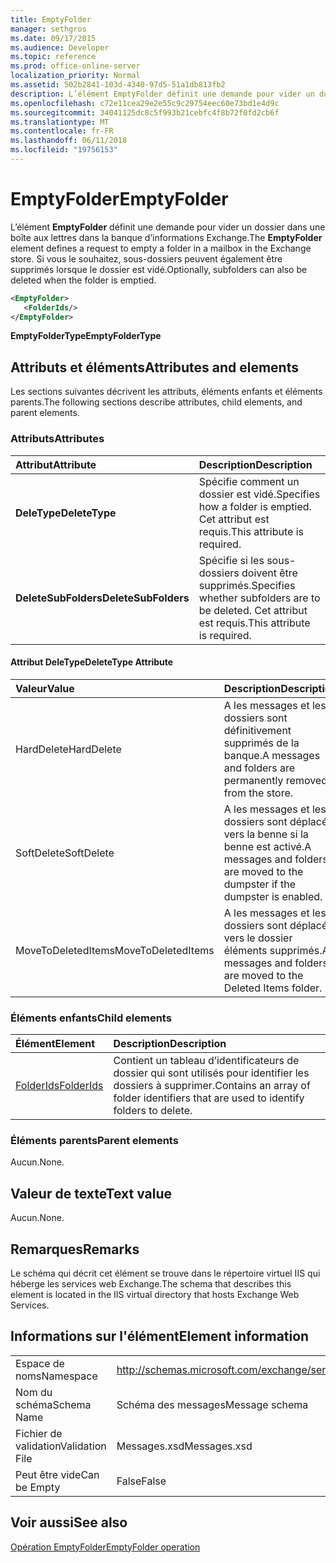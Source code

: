 ```yaml
---
title: EmptyFolder
manager: sethgros
ms.date: 09/17/2015
ms.audience: Developer
ms.topic: reference
ms.prod: office-online-server
localization_priority: Normal
ms.assetid: 502b2841-103d-4340-97d5-51a1db813fb2
description: L’élément EmptyFolder définit une demande pour vider un dossier dans une boîte aux lettres dans la banque d’informations Exchange. Si vous le souhaitez, sous-dossiers peuvent également être supprimés lorsque le dossier est vidé.
ms.openlocfilehash: c72e11cea29e2e55c9c29754eec60e73bd1e4d9c
ms.sourcegitcommit: 34041125dc8c5f993b21cebfc4f8b72f0fd2cb6f
ms.translationtype: MT
ms.contentlocale: fr-FR
ms.lasthandoff: 06/11/2018
ms.locfileid: "19756153"
---
```

# <a name="emptyfolder"></a><span data-ttu-id="27b7e-104">EmptyFolder</span><span class="sxs-lookup"><span data-stu-id="27b7e-104">EmptyFolder</span></span>

<span data-ttu-id="27b7e-105">L’élément **EmptyFolder** définit une demande pour vider un dossier dans une boîte aux lettres dans la banque d’informations Exchange.</span><span class="sxs-lookup"><span data-stu-id="27b7e-105">The **EmptyFolder** element defines a request to empty a folder in a mailbox in the Exchange store.</span></span> <span data-ttu-id="27b7e-106">Si vous le souhaitez, sous-dossiers peuvent également être supprimés lorsque le dossier est vidé.</span><span class="sxs-lookup"><span data-stu-id="27b7e-106">Optionally, subfolders can also be deleted when the folder is emptied.</span></span> 
  
```XML
<EmptyFolder>
   <FolderIds/>
</EmptyFolder>
```

 <span data-ttu-id="27b7e-107">**EmptyFolderType**</span><span class="sxs-lookup"><span data-stu-id="27b7e-107">**EmptyFolderType**</span></span>
## <a name="attributes-and-elements"></a><span data-ttu-id="27b7e-108">Attributs et éléments</span><span class="sxs-lookup"><span data-stu-id="27b7e-108">Attributes and elements</span></span>

<span data-ttu-id="27b7e-109">Les sections suivantes décrivent les attributs, éléments enfants et éléments parents.</span><span class="sxs-lookup"><span data-stu-id="27b7e-109">The following sections describe attributes, child elements, and parent elements.</span></span>
  
### <a name="attributes"></a><span data-ttu-id="27b7e-110">Attributs</span><span class="sxs-lookup"><span data-stu-id="27b7e-110">Attributes</span></span>

|<span data-ttu-id="27b7e-111">**Attribut**</span><span class="sxs-lookup"><span data-stu-id="27b7e-111">**Attribute**</span></span>|<span data-ttu-id="27b7e-112">**Description**</span><span class="sxs-lookup"><span data-stu-id="27b7e-112">**Description**</span></span>|
|:-----|:-----|
|<span data-ttu-id="27b7e-113">**DeleType**</span><span class="sxs-lookup"><span data-stu-id="27b7e-113">**DeleteType**</span></span> <br/> |<span data-ttu-id="27b7e-114">Spécifie comment un dossier est vidé.</span><span class="sxs-lookup"><span data-stu-id="27b7e-114">Specifies how a folder is emptied.</span></span> <span data-ttu-id="27b7e-115">Cet attribut est requis.</span><span class="sxs-lookup"><span data-stu-id="27b7e-115">This attribute is required.</span></span>  <br/> |
|<span data-ttu-id="27b7e-116">**DeleteSubFolders**</span><span class="sxs-lookup"><span data-stu-id="27b7e-116">**DeleteSubFolders**</span></span> <br/> |<span data-ttu-id="27b7e-117">Spécifie si les sous-dossiers doivent être supprimés.</span><span class="sxs-lookup"><span data-stu-id="27b7e-117">Specifies whether subfolders are to be deleted.</span></span> <span data-ttu-id="27b7e-118">Cet attribut est requis.</span><span class="sxs-lookup"><span data-stu-id="27b7e-118">This attribute is required.</span></span>  <br/> |
   
#### <a name="deletetype-attribute"></a><span data-ttu-id="27b7e-119">Attribut DeleType</span><span class="sxs-lookup"><span data-stu-id="27b7e-119">DeleteType Attribute</span></span>

|<span data-ttu-id="27b7e-120">**Valeur**</span><span class="sxs-lookup"><span data-stu-id="27b7e-120">**Value**</span></span>|<span data-ttu-id="27b7e-121">**Description**</span><span class="sxs-lookup"><span data-stu-id="27b7e-121">**Description**</span></span>|
|:-----|:-----|
|<span data-ttu-id="27b7e-122">HardDelete</span><span class="sxs-lookup"><span data-stu-id="27b7e-122">HardDelete</span></span>  <br/> |<span data-ttu-id="27b7e-123">A les messages et les dossiers sont définitivement supprimés de la banque.</span><span class="sxs-lookup"><span data-stu-id="27b7e-123">A messages and folders are permanently removed from the store.</span></span>  <br/> |
|<span data-ttu-id="27b7e-124">SoftDelete</span><span class="sxs-lookup"><span data-stu-id="27b7e-124">SoftDelete</span></span>  <br/> |<span data-ttu-id="27b7e-125">A les messages et les dossiers sont déplacés vers la benne si la benne est activé.</span><span class="sxs-lookup"><span data-stu-id="27b7e-125">A messages and folders are moved to the dumpster if the dumpster is enabled.</span></span>  <br/> |
|<span data-ttu-id="27b7e-126">MoveToDeletedItems</span><span class="sxs-lookup"><span data-stu-id="27b7e-126">MoveToDeletedItems</span></span>  <br/> |<span data-ttu-id="27b7e-127">A les messages et les dossiers sont déplacés vers le dossier éléments supprimés.</span><span class="sxs-lookup"><span data-stu-id="27b7e-127">A messages and folders are moved to the Deleted Items folder.</span></span>  <br/> |
   
### <a name="child-elements"></a><span data-ttu-id="27b7e-128">Éléments enfants</span><span class="sxs-lookup"><span data-stu-id="27b7e-128">Child elements</span></span>

|<span data-ttu-id="27b7e-129">**Élément**</span><span class="sxs-lookup"><span data-stu-id="27b7e-129">**Element**</span></span>|<span data-ttu-id="27b7e-130">**Description**</span><span class="sxs-lookup"><span data-stu-id="27b7e-130">**Description**</span></span>|
|:-----|:-----|
|[<span data-ttu-id="27b7e-131">FolderIds</span><span class="sxs-lookup"><span data-stu-id="27b7e-131">FolderIds</span></span>](folderids.md) <br/> |<span data-ttu-id="27b7e-132">Contient un tableau d’identificateurs de dossier qui sont utilisés pour identifier les dossiers à supprimer.</span><span class="sxs-lookup"><span data-stu-id="27b7e-132">Contains an array of folder identifiers that are used to identify folders to delete.</span></span>  <br/> |
   
### <a name="parent-elements"></a><span data-ttu-id="27b7e-133">Éléments parents</span><span class="sxs-lookup"><span data-stu-id="27b7e-133">Parent elements</span></span>

<span data-ttu-id="27b7e-134">Aucun.</span><span class="sxs-lookup"><span data-stu-id="27b7e-134">None.</span></span>
  
## <a name="text-value"></a><span data-ttu-id="27b7e-135">Valeur de texte</span><span class="sxs-lookup"><span data-stu-id="27b7e-135">Text value</span></span>

<span data-ttu-id="27b7e-136">Aucun.</span><span class="sxs-lookup"><span data-stu-id="27b7e-136">None.</span></span>
  
## <a name="remarks"></a><span data-ttu-id="27b7e-137">Remarques</span><span class="sxs-lookup"><span data-stu-id="27b7e-137">Remarks</span></span>

<span data-ttu-id="27b7e-138">Le schéma qui décrit cet élément se trouve dans le répertoire virtuel IIS qui héberge les services web Exchange.</span><span class="sxs-lookup"><span data-stu-id="27b7e-138">The schema that describes this element is located in the IIS virtual directory that hosts Exchange Web Services.</span></span>
  
## <a name="element-information"></a><span data-ttu-id="27b7e-139">Informations sur l'élément</span><span class="sxs-lookup"><span data-stu-id="27b7e-139">Element information</span></span>

|||
|:-----|:-----|
|<span data-ttu-id="27b7e-140">Espace de noms</span><span class="sxs-lookup"><span data-stu-id="27b7e-140">Namespace</span></span>  <br/> |http://schemas.microsoft.com/exchange/services/2006/messages  <br/> |
|<span data-ttu-id="27b7e-141">Nom du schéma</span><span class="sxs-lookup"><span data-stu-id="27b7e-141">Schema Name</span></span>  <br/> |<span data-ttu-id="27b7e-142">Schéma des messages</span><span class="sxs-lookup"><span data-stu-id="27b7e-142">Message schema</span></span>  <br/> |
|<span data-ttu-id="27b7e-143">Fichier de validation</span><span class="sxs-lookup"><span data-stu-id="27b7e-143">Validation File</span></span>  <br/> |<span data-ttu-id="27b7e-144">Messages.xsd</span><span class="sxs-lookup"><span data-stu-id="27b7e-144">Messages.xsd</span></span>  <br/> |
|<span data-ttu-id="27b7e-145">Peut être vide</span><span class="sxs-lookup"><span data-stu-id="27b7e-145">Can be Empty</span></span>  <br/> |<span data-ttu-id="27b7e-146">False</span><span class="sxs-lookup"><span data-stu-id="27b7e-146">False</span></span>  <br/> |
   
## <a name="see-also"></a><span data-ttu-id="27b7e-147">Voir aussi</span><span class="sxs-lookup"><span data-stu-id="27b7e-147">See also</span></span>



[<span data-ttu-id="27b7e-148">Opération EmptyFolder</span><span class="sxs-lookup"><span data-stu-id="27b7e-148">EmptyFolder operation</span></span>](emptyfolder-operation.md)

